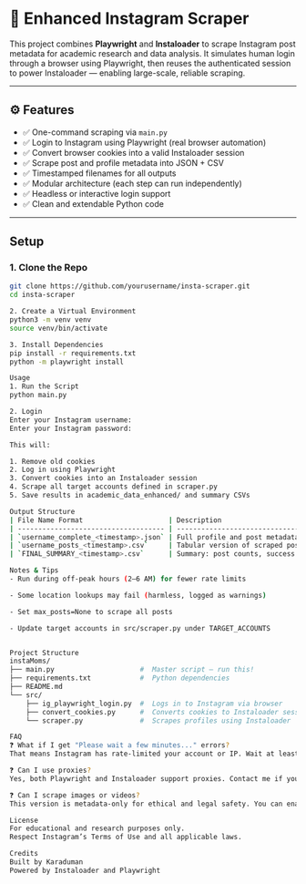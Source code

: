 # 📸 Enhanced Instagram Scraper

This project combines **Playwright** and **Instaloader** to scrape Instagram post metadata for academic research and data analysis. It simulates human login through a browser using Playwright, then reuses the authenticated session to power Instaloader — enabling large-scale, reliable scraping.

---

## ⚙️ Features

- ✅ One-command scraping via `main.py`
- ✅ Login to Instagram using Playwright (real browser automation)
- ✅ Convert browser cookies into a valid Instaloader session
- ✅ Scrape post and profile metadata into JSON + CSV
- ✅ Timestamped filenames for all outputs
- ✅ Modular architecture (each step can run independently)
- ✅ Headless or interactive login support
- ✅ Clean and extendable Python code

---

## Setup

### 1. Clone the Repo

```bash
git clone https://github.com/yourusername/insta-scraper.git
cd insta-scraper

2. Create a Virtual Environment
python3 -m venv venv
source venv/bin/activate

3. Install Dependencies
pip install -r requirements.txt
python -m playwright install

Usage
1. Run the Script
python main.py

2. Login
Enter your Instagram username:
Enter your Instagram password:

This will:

1. Remove old cookies
2. Log in using Playwright
3. Convert cookies into an Instaloader session
4. Scrape all target accounts defined in scraper.py
5. Save results in academic_data_enhanced/ and summary CSVs

Output Structure
| File Name Format                     | Description                          |
| ------------------------------------ | ------------------------------------ |
| `username_complete_<timestamp>.json` | Full profile and post metadata       |
| `username_posts_<timestamp>.csv`     | Tabular version of scraped posts     |
| `FINAL_SUMMARY_<timestamp>.csv`      | Summary: post counts, success status |

Notes & Tips
- Run during off-peak hours (2–6 AM) for fewer rate limits

- Some location lookups may fail (harmless, logged as warnings)

- Set max_posts=None to scrape all posts

- Update target accounts in src/scraper.py under TARGET_ACCOUNTS


Project Structure
instaMoms/
├── main.py                     #  Master script — run this!
├── requirements.txt            #  Python dependencies
├── README.md
└── src/
    ├── ig_playwright_login.py  #  Logs in to Instagram via browser
    ├── convert_cookies.py      #  Converts cookies to Instaloader session
    └── scraper.py              #  Scrapes profiles using Instaloader

FAQ
❓ What if I get "Please wait a few minutes..." errors?
That means Instagram has rate-limited your account or IP. Wait at least 30 minutes or switch accounts.

❓ Can I use proxies?
Yes, both Playwright and Instaloader support proxies. Contact me if you need help setting it up.

❓ Can I scrape images or videos?
This version is metadata-only for ethical and legal safety. You can enable media download in Instaloader() options if needed.

License
For educational and research purposes only.
Respect Instagram’s Terms of Use and all applicable laws.

Credits
Built by Karaduman
Powered by Instaloader and Playwright

